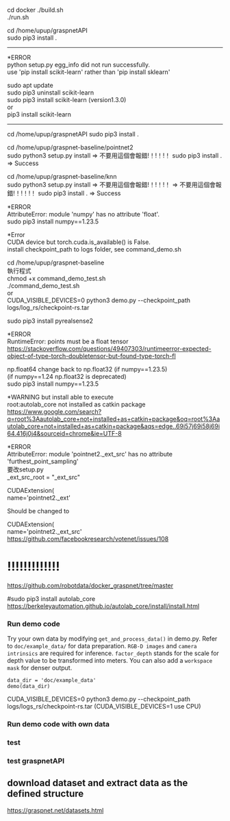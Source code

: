 cd docker 
./build.sh  
./run.sh  


cd /home/upup/graspnetAPI  
sudo pip3 install .  

---------------  
*ERROR  
python setup.py egg_info did not run successfully.  
use 'pip install scikit-learn' rather than 'pip install sklearn'  

sudo apt update  
sudo pip3 uninstall scikit-learn  
sudo pip3 install scikit-learn (version1.3.0)  
or   
pip3 install scikit-learn  

---------------  

cd /home/upup/graspnetAPI
sudo pip3 install .

cd /home/upup/graspnet-baseline/pointnet2  
sudo python3 setup.py install  => 不要用這個會報錯!！!！!！
sudo pip3 install .  => Success

cd /home/upup/graspnet-baseline/knn  
sudo python3 setup.py install  => 不要用這個會報錯!！!！!！
=> 不要用這個會報錯!！!！!！
sudo pip3 install .  => Success

*ERROR  
AttributeError: module 'numpy' has no attribute 'float'.  
sudo pip3 install numpy==1.23.5  

*Error  
CUDA device but torch.cuda.is_available() is False.  
install checkpoint_path to logs folder, see command_demo.sh  

cd /home/upup/graspnet-baseline  
執行程式  
chmod +x command_demo_test.sh  
./command_demo_test.sh  
or  
CUDA_VISIBLE_DEVICES=0 python3 demo.py --checkpoint_path logs/log_rs/checkpoint-rs.tar  

sudo pip3 install pyrealsense2  

*ERROR  
RuntimeError: points must be a float tensor  
https://stackoverflow.com/questions/49407303/runtimeerror-expected-object-of-type-torch-doubletensor-but-found-type-torch-fl  

np.float64 change back to np.float32 (if numpy==1.23.5)  
(if numpy==1.24 np.float32 is deprecated)  
sudo pip3 install numpy==1.23.5  

*WARNING but install able to execute  
root:autolab_core not installed as catkin package  
https://www.google.com/search?q=root%3Aautolab_core+not+installed+as+catkin+package&oq=root%3Aautolab_core+not+installed+as+catkin+package&aqs=edge..69i57j69i58j69i64.416j0j4&sourceid=chrome&ie=UTF-8  

*ERROR  
AttributeError: module 'pointnet2._ext_src' has no attribute 'furthest_point_sampling'  
要改setup.py  
_ext_src_root = "_ext_src"  
  
CUDAExtension(  
    name='pointnet2._ext'  
  
Should be changed to  
  
CUDAExtension(  
    name='pointnet2._ext_src'  
https://github.com/facebookresearch/votenet/issues/108


# !!!!!!!!!!!!!
https://github.com/robotdata/docker_graspnet/tree/master

<!-- cd /home/upup/graspnet-baseline/
mkdir src
git clone https://github.com/BerkeleyAutomation/autolab_core.git
vim package.xml
change 1.1.0 to 1.1.1
cd /home/upup/graspnet-baseline/
catkin_make
. devel/setup.bash -->

#sudo pip3 install autolab_core  
https://berkeleyautomation.github.io/autolab_core/install/install.html  

### Run demo code
Try your own data by modifying `get_and_process_data()` in demo.py. 
Refer to `doc/example_data/` for data preparation. 
`RGB-D images` and `camera intrinsics` are required for inference. 
`factor_depth` stands for the scale for depth value to be transformed into meters. 
You can also add a `workspace mask` for denser output.  

```
data_dir = 'doc/example_data'  
demo(data_dir)  
```

CUDA_VISIBLE_DEVICES=0 python3 demo.py --checkpoint_path logs/logs_rs/checkpoint-rs.tar 
(CUDA_VISIBLE_DEVICES=1 use CPU) 

### Run demo code with own data

### test 

### test graspnetAPI
## download dataset and extract data as the defined structure
https://graspnet.net/datasets.html  




<!-- 

sudo apt install software-properties-common
sudo add-apt-repository ppa:deadsnakes/ppa -y
sudo apt install -y python3.9

sudo update-alternatives --install /usr/bin/python3 python3 /usr/bin/python3.8 2
sudo update-alternatives --install /usr/bin/python3 python3 /usr/bin/python3.9 3





mv tolerance.tar /home/upup/graspnet-baseline/dataset
cd /home/upup/graspnet-baseline/dataset
sudo tar -xvf tolerance.tar

cd /home/upup/graspnet-baseline
sudo mkdir -p data/Benchmark/graspnet/grasp_label
cd /home/upup/graspnet-baseline/dataset
sudo vim command_generate_tolerance_label.sh 
python3 generate_tolerance_label.py --dataset_root /home/upup/graspnet-baseline/data/Benchmark/graspnet --num_workers 50
:wq!
sh command_generate_tolerance_label.sh
 -->
